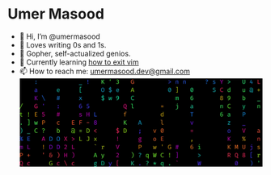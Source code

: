 # Umer Masood

- 👋 Hi, I’m @umermasood
- 💞️ Loves writing 0s and 1s.
- 👀 Gopher, self-actualized genios.
- 🤫 Currently learning [how to exit vim](https://www.youtube.com/watch?v=dQw4w9WgXcQ)
- 📫 How to reach me: umermasood.dev@gmail.com
![We live in a simulation](https://github.com/umermasood/umermasood/blob/main/matrix.gif)

<!---
umermasood/umermasood is a ✨ special ✨ repository because its `README.md` (this file) appears on your GitHub profile.
You can click the Preview link to take a look at your changes.
--->

